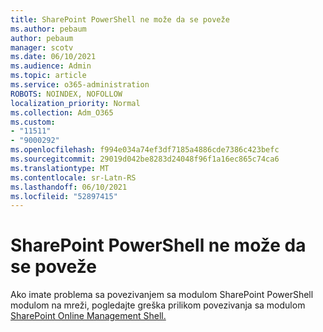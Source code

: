 ```yaml
---
title: SharePoint PowerShell ne može da se poveže
ms.author: pebaum
author: pebaum
manager: scotv
ms.date: 06/10/2021
ms.audience: Admin
ms.topic: article
ms.service: o365-administration
ROBOTS: NOINDEX, NOFOLLOW
localization_priority: Normal
ms.collection: Adm_O365
ms.custom:
- "11511"
- "9000292"
ms.openlocfilehash: f994e034a74ef3df7185a4886cde7386c423befc
ms.sourcegitcommit: 29019d042be8283d24048f96f1a16ec865c74ca6
ms.translationtype: MT
ms.contentlocale: sr-Latn-RS
ms.lasthandoff: 06/10/2021
ms.locfileid: "52897415"
---
```

# <a name="sharepoint-powershell-unable-to-connect"></a>SharePoint PowerShell ne može da se poveže

Ako imate problema sa povezivanjem sa modulom SharePoint PowerShell modulom na mreži, pogledajte greška prilikom povezivanja sa modulom [SharePoint Online Management Shell.](/sharepoint/troubleshoot/administration/errors-connecting-to-management-shell)